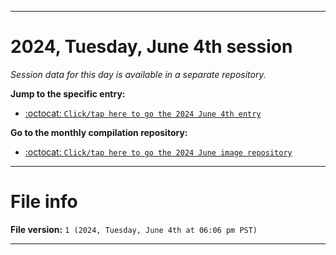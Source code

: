 
***

# 2024, Tuesday, June 4th session

_Session data for this day is available in a separate repository._

**Jump to the specific entry:**

- [:octocat: `Click/tap here to go the 2024 June 4th entry`](https://github.com/seanpm2001/SeansLifeArchive_Images_ModernSmurfsVillage_Y2024_V6/tree/SeansLifeArchive_ModernSmurfsVillage_Y2024_V6_Main-dev/2024/06_June/04/)

**Go to the monthly compilation repository:**

- [:octocat: `Click/tap here to go the 2024 June image repository`](https://github.com/seanpm2001/SeansLifeArchive_Images_ModernSmurfsVillage_Y2024_V6/)

***

# File info

**File version:** `1 (2024, Tuesday, June 4th at 06:06 pm PST)`

***
